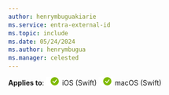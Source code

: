```yaml
---
author: henrymbuguakiarie
ms.service: entra-external-id
ms.topic: include
ms.date: 05/24/2024
ms.author: henrymbugua
ms.manager: celested
---
```


**Applies to**: ![Green circle with a white check mark symbol.](../media/common/applies-to-yes.png) iOS (Swift) ![Green circle with a white check mark symbol.](../media/common/applies-to-yes.png) macOS (Swift)